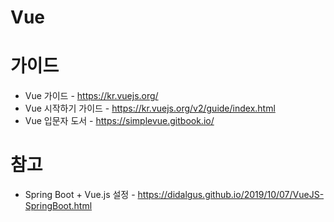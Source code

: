 # Vue

# 가이드

 - Vue 가이드 - https://kr.vuejs.org/
 - Vue 시작하기 가이드 - https://kr.vuejs.org/v2/guide/index.html
 - Vue 입문자 도서 - https://simplevue.gitbook.io/
# 참고

 - Spring Boot + Vue.js 설정 - https://didalgus.github.io/2019/10/07/VueJS-SpringBoot.html